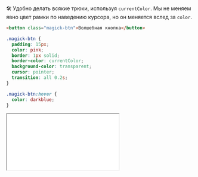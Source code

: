 ---
---

🛠 Удобно делать всякие трюки, используя `currentColor`. Мы не меняем явно цвет рамки по наведению курсора, но он меняется вслед за `color`.

```html
<button class="magick-btn">Волшебная кнопка</button>
```

```css
.magick-btn {
  padding: 15px;
  color: pink;
  border: 1px solid;
  border-color: currentColor;
  background-color: transparent;
  cursor: pointer;
  transition: all 0.2s;
}

.magick-btn:hover {
  color: darkblue;
}
```

<iframe title="currentColor" src="../demos/current-color.html"></iframe>
